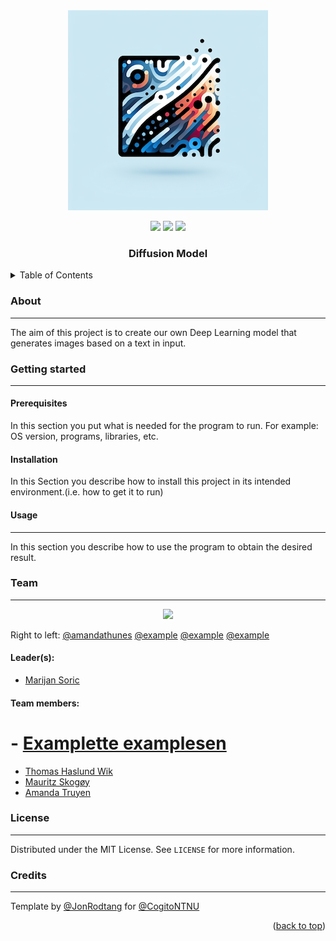 <div id="top"></div>


<!--INSERT PICTURE REPRESENTATIVE OF PROJECT-->
<div align="center">
<img src="DM_logo.png"></img>
</div>
<p align="center">
<a href="https://github.com/CogitoNTNU/README-template/blob/main/LICENSE" alt="LICENSE">
        <img src="https://img.shields.io/badge/license-MIT-green"></img></a>

<a href="" alt="platform">
        <img src="https://img.shields.io/badge/platform-linux%7Cwindows%7CmacOS-lightgrey"></img></a>
<a href="" alt="version">
        <img src="https://img.shields.io/badge/version-0.0.1-blue"></img></a>
</p>
<h3 align="center">Diffusion Model</h3>
<!-- TABLE OF CONTENTS -->
<details>
  <summary>Table of Contents</summary>
  <ol>
    <li>
      <a href="#about">About</a>
    </li>
    <li>
      <a href="#getting-started">Getting Started</a>
      <ul>
        <li><a href="#prerequisites">Prerequisites</a></li>
        <li><a href="#installation">Installation</a></li>
      </ul>
    </li>
    <li><a href="#usage">Usage</a></li>
   <li><a href="#team">Team</a></li>
    <li><a href="#license">License</a></li>
  </ol>
</details>

### About 
-----
The aim of this project is to create our own Deep Learning model that generates images based on a text in input. 

### Getting started
------

#### Prerequisites
In this section you put what is needed for the program to run.
For example: OS version, programs, libraries, etc.  

#### Installation
In this Section you describe how to install this project in its intended environment.(i.e. how to get it to run)  

#### Usage
------
In this section you describe how to use the program to obtain the desired result.  

### Team
------
<!--INSERT PICTURE OF TEAM-->
<div align="center">
<img src="https://cogito-ntnu.no/static/img/projects/erpokerpfpwekwpkerwer.png"></img>
</div>

Right to left: [@amandathunes](https://github.com/amandathunes)    [@example](https://github.com/Jonrodtang)    [@example](https://github.com/Jonrodtang)    [@example](https://github.com/Jonrodtang)  
#### Leader(s):
- [Marijan Soric](https://github.com/soricm)

#### Team members:
# - [Examplette examplesen](https://github.com/Jonrodtang)
- [Thomas Haslund Wik](https://github.com/ThomasHWik)
- [Mauritz Skogøy](https://github.com/Mauritzskog)
- [Amanda Truyen](https://github.com/amandathunes)


### License
------
Distributed under the MIT License. See `LICENSE` for more information.



### Credits
------
Template by [@JonRodtang](https://github.com/Jonrodtang) for  [@CogitoNTNU](https://github.com/CogitoNTNU)  <p align="right">(<a href="#top">back to top</a>)</p>
